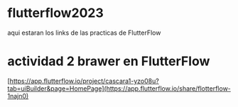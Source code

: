 # flutterflow2023
aqui estaran los links de las practicas de FlutterFlow

# actividad 2 brawer en FlutterFlow
[https://app.flutterflow.io/project/cascara1-yzo08u?tab=uiBuilder&page=HomePage](https://app.flutterflow.io/share/flotterflow-1najn0)
